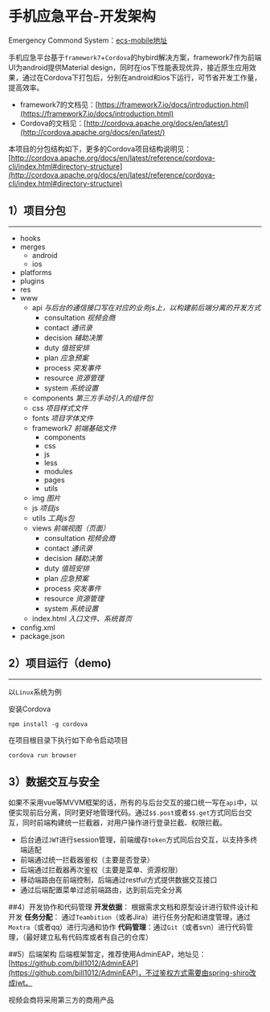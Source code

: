 # 手机应急平台-开发架构
Emergency Commond System：[ecs-mobile地址](https://github.com/bill1012/ecs-mobile)

手机应急平台基于`framework7`+`Cordova`的hybird解决方案，framework7作为前端UI为android提供Material design，同时在ios下性能表现优异，接近原生应用效果，通过在Cordova下打包后，分别在android和ios下运行，可节省开发工作量，提高效率。

- framework7的文档见：[https://framework7.io/docs/introduction.html](https://framework7.io/docs/introduction.html)
- Cordova的文档见：[http://cordova.apache.org/docs/en/latest/](http://cordova.apache.org/docs/en/latest/)

本项目的分包结构如下，更多的Cordova项目结构说明见：
[http://cordova.apache.org/docs/en/latest/reference/cordova-cli/index.html#directory-structure](http://cordova.apache.org/docs/en/latest/reference/cordova-cli/index.html#directory-structure) 

## 1）项目分包

-----------

- hooks 
- merges  
    - android
    - ios
- platforms
- plugins
- res 
- www
    - api *与后台的通信接口写在对应的业务js上，以构建前后端分离的开发方式*
        - consultation  *视频会商*
        - contact     *通讯录*
        - decision    *辅助决策*
        - duty        *值班安排*
        - plan        *应急预案*
        - process     *突发事件*
        - resource    *资源管理*
        - system      *系统设置*
    - components *第三方手动引入的组件包*
    - css *项目样式文件*
    - fonts  *项目字体文件*
    - framework7 *前端基础文件*
        - components 
        - css
        - js
        - less
        - modules
        - pages
        - utils
    - img *图片*
    - js *项目js*
    - utils *工具js包*
    - views *前端视图（页面）*
        - consultation  *视频会商*
        - contact     *通讯录*
        - decision    *辅助决策*
        - duty        *值班安排*
        - plan        *应急预案*
        - process     *突发事件*
        - resource    *资源管理*
        - system      *系统设置*
    - index.html *入口文件、系统首页*
- config.xml
- package.json

## 2）项目运行（demo)
-------------------------------
以`Linux`系统为例

安装Cordova

```
npm install -g cordova
```

在项目根目录下执行如下命令启动项目
```
cordova run browser
```
## 3）数据交互与安全

如果不采用vue等MVVM框架的话，所有的与后台交互的接口统一写在`api`中，以便实现前后分离，同时更好地管理代码。通过`$$.post`或者`$$.get`方式同后台交互，同时前端构建统一拦截器，对用户操作进行登录拦截、权限拦截。

- 后台通过`JWT`进行session管理，前端缓存`token`方式同后台交互，以支持多终端适配
- 前端通过统一拦截器鉴权（主要是否登录）
- 后端通过拦截器再次鉴权（主要是菜单、资源权限）
- 移动端路由在前端控制，后端通过restful方式提供数据交互接口
-  通过后端配置菜单过滤前端路由，达到前后完全分离


##4）开发协作和代码管理
**开发依据**： 根据需求文档和原型设计进行软件设计和开发
**任务分配**： 通过`Teambition`（或者Jira）进行任务分配和进度管理，通过`Moxtra`（或者qq）进行沟通和协作
**代码管理**：通过`Git`（或者svn）进行代码管理，（最好建立私有代码库或者有自己的仓库）

##5）后端架构
后端框架暂定，推荐使用AdminEAP，地址见：[https://github.com/bill1012/AdminEAP](https://github.com/bill1012/AdminEAP)，不过鉴权方式需要由spring-shiro改成jwt。

视频会商将采用第三方的商用产品






